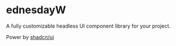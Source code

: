 # ednesdayW

A fully customizable headless UI component library for your project.

Power by [shadcn/ui](https://ui.shadcn.com/)